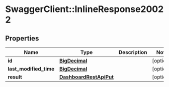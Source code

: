 # SwaggerClient::InlineResponse20022

## Properties
Name | Type | Description | Notes
------------ | ------------- | ------------- | -------------
**id** | [**BigDecimal**](BigDecimal.md) |  | [optional] 
**last_modified_time** | [**BigDecimal**](BigDecimal.md) |  | [optional] 
**result** | [**DashboardRestApiPut**](DashboardRestApiPut.md) |  | [optional] 

